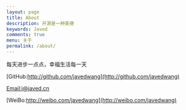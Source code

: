 ```yaml
---
layout: page
title: About
description: 开源是一种美德
keywords: Javed
comments: true
menu: 关于
permalink: /about/
---
```


每天进步一点点，幸福生活每一天


[GitHub:http://github.com/javedwang](http://github.com/javedwang)

[Email:i@javed.cn](mailto:i@javed.cn)

[WeiBo:http://weibo.com/javedwang](http://weibo.com/javedwang)
